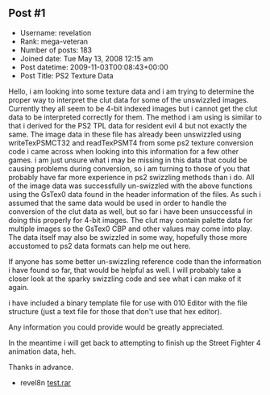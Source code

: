 ## Post #1
- Username: revelation
- Rank: mega-veteran
- Number of posts: 183
- Joined date: Tue May 13, 2008 12:15 am
- Post datetime: 2009-11-03T00:08:43+00:00
- Post Title: PS2 Texture Data

Hello,
i am looking into some texture data and i am trying to determine the proper way to interpret the clut data for some of the unswizzled images.  Currently they all seem to be 4-bit indexed images but i cannot get the clut data to be interpreted correctly for them.  The method i am using is similar to that i derived for the PS2 TPL data for resident evil 4 but not exactly the same.  The image data in these file has already been unswizzled using writeTexPSMCT32 and readTexPSMT4 from some ps2 texture conversion code i came across when looking into this information for a few other games.  i am just unsure what i may be missing in this data that could be causing problems during conversion, so i am turning to those of you that probably have far more experience in ps2 swizzling methods than i do.  All of the image data was successfully un-swizzled with the above functions using the GsTex0 data found in the header information of the files.  As such i assumed that the same data would be used in order to handle the conversion of the clut data as well, but so far i have been unsuccessful in doing this properly for 4-bit images.  The clut may contain palette data for multiple images so the GsTex0 CBP and other values may come into play.  The data itself may also be swizzled in some way, hopefully those more accustomed to ps2 data formats can help me out here.

If anyone has some better un-swizzling reference code than the information i have found so far, that would be helpful as well.  I will probably take a closer look at the sparky swizzling code and see what i can make of it again.

i have included a binary template file for use with 010 Editor with the file structure (just a text file for those that don't use that hex editor).

Any information you could provide would be greatly appreciated.

In the meantime i will get back to attempting to finish up the Street Fighter 4 animation data, heh.

Thanks in advance.

- revel8n
[test.rar](https://xentaxbackup.github.io/file/2496_test.rar)
